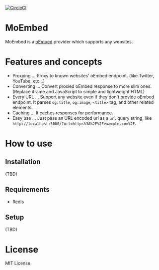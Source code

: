 
[![CircleCI](https://circleci.com/gh/supermomonga/MoEmbed.svg?style=svg)](https://circleci.com/gh/supermomonga/MoEmbed)

# MoEmbed

MoEmbed is a [oEmbed](http://oembed.com/) provider which supports any websites.

# Features and concepts

- Proxying ... Proxy to known websites' oEmbed endpoint. (like Twitter, YouTube, etc...)
- Converting ... Convert proxied oEmbed response to more slim ones. (Replace iframe and JavaScript to simple and lightweight HTML)
- Every URL ... Support any website even if they don't provide oEmbed endpoint. It parses `og:title`, `og:image`, `<title>` tag, and other related elements.
- Caching ... It caches responses for performance.
- Easy use ... Just pass an URL encoded url as a `url` query string, like `http://localhost:5000/?url=https%3A%2F%2Fexample.com%2F`.

# How to use

## Installation

(TBD)

## Requirements

- Redis

## Setup

(TBD)

# License

MIT License
